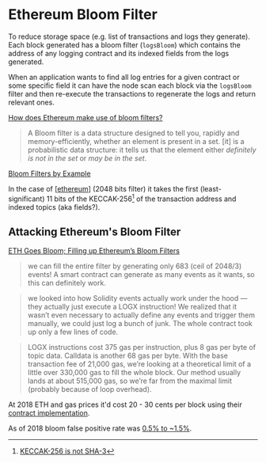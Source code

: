 # Ethereum Bloom Filter

To reduce storage space (e.g. list of transactions and logs they generate). Each block generated has a bloom filter (`logsBloom`) which contains the address of any logging contract and its indexed fields from the logs generated.

When an application wants to find all log entries for a given contract or some specific field it can have the node scan each block via the `logsBloom` filter and then re-execute the transactions to regenerate the logs and return relevant ones.

[How does Ethereum make use of bloom filters?](https://ethereum.stackexchange.com/a/3426/74938)

>A Bloom filter is a data structure designed to tell you, rapidly and memory-efficiently, whether an element is present in a set. \[it\] is a probabilistic data structure: it tells us that the element either _definitely is not in the set_ or _may be in the set_.

[Bloom Filters by Example](https://llimllib.github.io/bloomfilter-tutorial/)

In the case of [[ethereum]] (2048 bits filter) it takes the first (least-significant) 11 bits of the KECCAK-256[^1] of the transaction address and indexed topics (aka fields?).

## Attacking Ethereum's Bloom Filter

[ETH Goes Bloom; Filling up Ethereum’s Bloom Filters](https://medium.com/@naterush1997/eth-goes-bloom-filling-up-ethereums-bloom-filters-68d4ce237009)

>we can fill the entire filter by generating only 683 (ceil of 2048/3) events! A smart contract can generate as many events as it wants, so this can definitely work.

>we looked into how Solidity events actually work under the hood — they actually just execute a LOGX instruction! We realized that it wasn’t even necessary to actually define any events and trigger them manually, we could just log a bunch of junk. The whole contract took up only a few lines of code.

>LOGX instructions cost 375 gas per instruction, plus 8 gas per byte of topic data. Calldata is another 68 gas per byte. With the base transaction fee of 21,000 gas, we’re looking at a theoretical limit of a little over 330,000 gas to fill the whole block. Our method usually lands at about 515,000 gas, so we’re far from the maximal limit (probably because of loop overhead).

At 2018 ETH and gas prices it'd cost 20 - 30 cents per block using their [contract implementation](https://github.com/smartcontracts/ethgoesbloom/blob/master/ethgoesbloom/contracts/EthGoesBloom.sol).

As of 2018 bloom false positive rate was [0.5% to ~1.5%](https://twitter.com/nicksdjohnson/status/1052943597123895296?s=20).

[^1]: [KECCAK-256 is not SHA-3](https://ethereum.stackexchange.com/a/554/74938)

[//begin]: # "Autogenerated link references for markdown compatibility"
[ethereum]: ethereum "Ethereum"
[//end]: # "Autogenerated link references"
